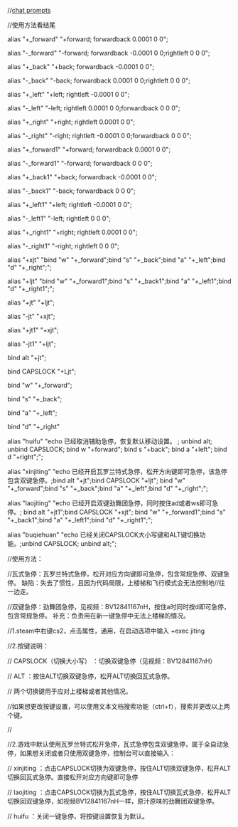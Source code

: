 //[chat prompts](https://github.com/Pleiadem/Chat_Prompts/edit/main/README_chat.md)


//使用方法看结尾


alias "+_forward" "+forward; forwardback 0.0001 0 0";

alias "-_forward" "-forward; forwardback -0.0001 0 0;rightleft 0 0 0";



alias "+_back" "+back; forwardback -0.0001 0 0";

alias "-_back" "-back; forwardback 0.0001 0 0;rightleft 0 0 0";



alias "+_left" "+left; rightleft -0.0001 0 0";

alias "-_left" "-left; rightleft 0.0001 0 0;forwardback 0 0 0";





alias "+_right" "+right; rightleft 0.0001 0 0";

alias "-_right" "-right; rightleft -0.0001 0 0;forwardback 0 0 0";



alias "+_forward1" "+forward; forwardback 0.0001 0 0";

alias "-_forward1" "-forward; forwardback 0 0 0";



alias "+_back1" "+back; forwardback -0.0001 0 0";

alias "-_back1" "-back; forwardback 0 0 0";



alias "+_left1" "+left; rightleft -0.0001 0 0";

alias "-_left1" "-left; rightleft 0 0 0";



alias "+_right1" "+right; rightleft 0.0001 0 0";

alias "-_right1" "-right; rightleft 0 0 0";



alias "+xjt" "bind "w" "+_forward";bind "s" "+_back";bind "a" "+_left";bind "d" "+_right";";

alias "+ljt" "bind "w" "+_forward1";bind "s" "+_back1";bind "a" "+_left1";bind "d" "+_right1";";



alias "+jt" "+ljt";

alias "-jt" "+xjt";

alias "+jt1" "+xjt";

alias "-jt1" "+ljt";

bind alt "+jt";

bind CAPSLOCK "+Ljt";



bind "w" "+_forward";

bind "s" "+_back";

bind "a" "+_left";

bind "d" "+_right"



alias "huifu" "echo 已经取消辅助急停，恢复默认移动设置。 ; unbind alt; unbind CAPSLOCK; bind w "+forward"; bind s "+back"; bind a "+left"; bind d "+right";";

alias "xinjiting" "echo 已经开启瓦罗兰特式急停，松开方向键即可急停，该急停包含双键急停。;bind alt "+jt";bind CAPSLOCK "+ljt"; bind "w" "+_forward";bind "s" "+_back";bind "a" "+_left";bind "d" "+_right";";

alias "laojiting" "echo 已经开启双键劲舞团急停，同时按住ad或者ws即可急停。; bind alt "+jt1";bind CAPSLOCK "+xjt"; bind "w" "+_forward1";bind "s" "+_back1";bind "a" "+_left1";bind "d" "+_right1";";

alias "buqiehuan" "echo 已经关闭CAPSLOCK大小写键和ALT键切换功能。;unbind CAPSLOCK; unbind alt;";



//使用方法：



//瓦式急停：瓦罗兰特式急停，松开对应方向键即可急停，包含常规急停、双键急停。		缺陷：失去了惯性，且因为代码局限，上楼梯和飞行模式会无法控制地//往一边走。

//双键急停：劲舞团急停，见视频：BV12841167nH，按住a时同时按d即可急停，包含常规急停。	补充：负责用在新一键急停中无法上楼梯的情况。



//1.steam中右键cs2，点击属性，通用，在启动选项中输入 +exec jiting



//2.按键说明：

//	CAPSLOCK（切换大小写）	：切换双键急停（见视频：BV12841167nH）

//	ALT			：按住ALT切换双键急停，松开ALT切换回瓦式急停。

//	两个切换键用于应对上楼梯或者其他情况。

//如果想更改按键设置，可以使用文本文档搜索功能（ctrl+f），搜索并更改以上两个键。

//

//2.游戏中默认使用瓦罗兰特式松开急停，瓦式急停包含双键急停，属于全自动急停，如果想关闭或者只使用双键急停，控制台可以直接输入：

//	xinjiting	：点击CAPSLOCK切换为双键急停，按住ALT切换双键急停，松开ALT切换回瓦式急停。直接松开对应方向键即可急停

//	laojiting	：点击CAPSLOCK切换为瓦式急停，按住ALT切换瓦式急停，松开ALT切换回双键急停，如视频BV12841167nH一样，原汁原味的劲舞团双键急停。

//	huifu	：关闭一键急停，将按键设置恢复为默认。

	
